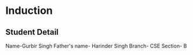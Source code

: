 # Induction 

## Student Detail
Name-Gurbir Singh
Father's name- Harinder Singh
Branch- CSE
Section- B
